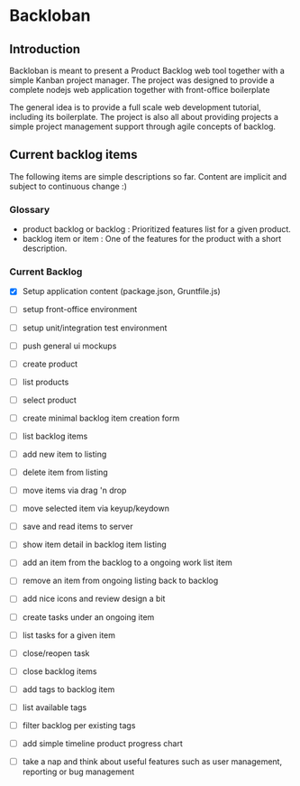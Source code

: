 # Backloban

## Introduction
Backloban is meant to present a Product Backlog web tool together with a simple Kanban project manager. 
The project was designed to provide a complete nodejs web application together with front-office boilerplate 

The general idea is to provide a full scale web development tutorial, including its boilerplate. The project is also
all about providing projects a simple project management support through agile concepts of backlog.

## Current backlog items
The following items are simple descriptions so far. Content are implicit and subject to continuous change :)

### Glossary
*  product backlog or backlog : Prioritized features list for a given product. 
*  backlog item or item : One of the features for the product with a short description.

### Current Backlog 
* [X] Setup application content (package.json, Gruntfile.js)
* [ ] setup front-office environment
* [ ] setup unit/integration test environment 
* [ ] push general ui mockups
* [ ] create product 
* [ ] list products
* [ ] select product
* [ ] create minimal backlog item creation form
* [ ] list backlog items
* [ ] add new item to listing
* [ ] delete item from listing
* [ ] move items via drag 'n drop
* [ ] move selected item via keyup/keydown
* [ ] save and read items to server
* [ ] show item detail in backlog item listing
* [ ] add an item from the backlog to a ongoing work list item
* [ ] remove an item from ongoing listing back to backlog
* [ ] add nice icons and review design a bit
* [ ] create tasks under an ongoing item
* [ ] list tasks for a given item
* [ ] close/reopen task
* [ ] close backlog items
* [ ] add tags to backlog item
* [ ] list available tags 
* [ ] filter backlog per existing tags
* [ ] add simple timeline product progress chart
* [ ] take a nap and think about useful features such as user management, reporting or bug management




